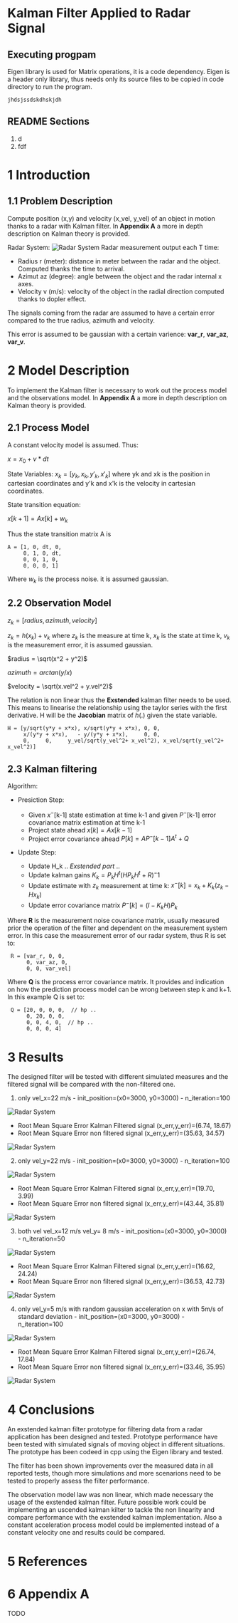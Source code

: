 # Kalman Filter Applied to Radar Signal

## Executing progpam
Eigen library is used for Matrix operations, it is a code dependency. Eigen is a header only library, thus needs only its source files to be copied in code directory to run the program. 

    jhdsjssdskdhskjdh

## README Sections
1. d
2. fdf

# 1 Introduction



## 1.1 Problem Description 
Compute position (x,y) and velocity (x_vel, y_vel) of an object in motion thanks to a radar with Kalman filter. In **Appendix A** a more in depth description on Kalman theory is provided.

Radar System:
![Radar System](/cpp/kalman/figs/fig1.png)
Radar measurement output each T time:
- Radius r (meter): distance in meter between the radar and the object. Computed thanks the time to arrival.
- Azimut az (degree): angle between the object and the radar internal x axes.
- Velocity v (m/s): velocity of the object in the radial direction computed thanks to dopler effect.  

The signals coming from the radar are assumed to have a certain error compared to the true radius, azimuth and velocity. 

This error is assumed to be gaussian with a certain varience: **var_r**,  **var_az**,  **var_v**.

# 2 Model Description

To implement the Kalman filter is necessary to work out the process model and the observations model. In **Appendix A** a more in depth description on Kalman theory is provided.

## 2.1 Process Model
A constant velocity model is assumed. Thus:

$x = x_0 + v*dt$


State Variables: $x_k = [y_k, x_k, y'_k, x'_k]$
where yk and xk is the position in cartesian coordinates and y'k and x'k is the velocity in cartesian coordinates.

State transition equation:

$x[k+1] = A  x[k] + w_k$

Thus the state transition matrix A is

    A = [1, 0, dt, 0,
         0, 1, 0, dt,
         0, 0, 1, 0,
         0, 0, 0, 1]

Where $w_k$ is the process noise. it is assumed gaussian.

## 2.2 Observation Model

$z_k = [radius, azimuth, velocity]$

$z_k = h(x_k) + v_k$ where $z_k$ is the measure at time k, $x_k$ is the state at time k, $v_k$ is the measurement error, it is assumed gaussian.

$radius = \sqrt(x^2 + y^2)$

$azimuth = arctan(y/x)$

$velocity = \sqrt(x.vel^2 + y.vel^2)$

The relation is non linear thus the **Exstended** kalman filter needs to be used. This means to linearise the relationship using the taylor series with the first derivative. H will be the **Jacobian** matrix of $h(.)$ given the state variable.

    H = [y/sqrt(y*y + x*x), x/sqrt(y*y + x*x), 0, 0,
         x/(y*y + x*x),   - y/(y*y + x*x),     0, 0,
         0,     0,     y_vel/sqrt(y_vel^2+ x_vel^2), x_vel/sqrt(y_vel^2+ x_vel^2)]

## 2.3 Kalman filtering

Algorithm:

- Presiction Step:
    - Given $x^-$[k-1] state estimation at time k-1 and given $P^-$[k-1] error covariance matrix estimation at time k-1
    - Project state ahead $x[k] = A  x[k-1]$
    - Project error covariance ahead $P[k] = A  P^-[k-1] A^t + Q$
  

-  Update Step:
   - Update H_k .. *Exstended part* ..  
   -  Update kalman gains $K_k = P_k H^t (H P_k H^t + R)^-1$
   -  Update estimate with $z_k$ measurement at time k: $x^-[k]  = x_k + K_k(z_k - Hx_k)$ 
   -  Update error covariance matrix $P^-[k]=(I - K_k H) P_k$


Where **R** is the measurement noise covariance matrix, usually measured prior the operation of the filter and dependent on the measurement system error. In this case the measurement error of our radar system, thus R is set to:

     R = [var_r, 0, 0,
          0, var_az, 0,
          0, 0, var_vel] 

Where **Q** is the process error covariance matrix. It provides and indication on how the prediction process model can be wrong between step k and k+1. In this example Q is set to:

     Q = [20, 0, 0, 0,  // hp ..
          0, 20, 0, 0,
          0, 0, 4, 0,  // hp ..
          0, 0, 0, 4] 

# 3 Results 

The designed filter will be tested with different simulated measures and the filtered signal will be compared with the non-filtered one.

1. only vel_x=22 m/s - init_position=(x0=3000, y0=3000) - n_iteration=100

![Radar System](/cpp/kalman/figs/onlyvelx_xy_100p.png)
- Root Mean Square Error Kalman Filtered signal (x_err,y_err)=(6.74, 18.67) 
- Root Mean Square Error non filtered signal (x_err,y_err)=(35.63, 34.57)

![Radar System](/cpp/kalman/figs/onlyvelx_vxvy_100p.png)


2. only vel_y=22 m/s - init_position=(x0=3000, y0=3000) - n_iteration=100

![Radar System](/cpp/kalman/figs/onlyvely_xy_100p.png)
- Root Mean Square Error Kalman Filtered signal (x_err,y_err)=(19.70, 3.99) 
- Root Mean Square Error non filtered signal (x_err,y_err)=(43.44, 35.81)

![Radar System](/cpp/kalman/figs/onlyvely_vxvy_100p.png)


3. both vel vel_x=12 m/s  vel_y= 8 m/s - init_position=(x0=3000, y0=3000) - n_iteration=50

![Radar System](/cpp/kalman/figs/cothvelxy_xy_100p.png)
- Root Mean Square Error Kalman Filtered signal (x_err,y_err)=(16.62, 24.24) 
- Root Mean Square Error non filtered signal (x_err,y_err)=(36.53, 42.73)

![Radar System](/cpp/kalman/figs/cothvelxy_xy_50p.png)


4. only vel_y=5 m/s with random gaussian acceleration on x with 5m/s of standard deviation - init_position=(x0=3000, y0=3000) - n_iteration=100 

![Radar System](/cpp/kalman/figs/randaccx_xy_50p.png)
- Root Mean Square Error Kalman Filtered signal (x_err,y_err)=(26.74, 17.84) 
- Root Mean Square Error non filtered signal (x_err,y_err)=(33.46, 35.95)

![Radar System](/cpp/kalman/figs/randaccx_vxvy_50p.png)

# 4 Conclusions

An exstended kalman filter prototype for filtering data from a radar application has been designed and tested. Prototype performance have been tested with simulated signals of moving object in different situations. The prototype has been codeed in cpp using the Eigen library and tested.

The filter has been shown improvements over the measured data in all reported tests, though more simulations and more scenarions need to be tested to properly assess the filter performance.

The observation model law was non linear, which made necessary the usage of the exstended kalman filter. Future possible work could be implementing an uscended kalman kilter to tackle the non linearity and compare performance with the exstended kalman implementation. Also a constant acceleration process model could be implemented instead of a constant velocity one and results could be compared.

# 5 References

# 6 Appendix A

TODO